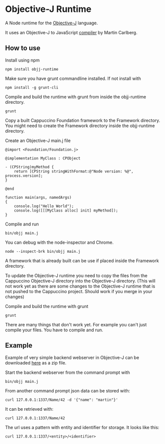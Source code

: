 Objective-J Runtime
=================

A Node runtime for the [Objective-J][objj] language.

[objj]: http://www.cappuccino-project.org/learn/objective-j.html

It uses an Objective-J to JavaScript [compiler][objj-transpiler] by Martin Carlberg.

[objj-transpiler]: https://github.com/mrcarlberg/ObjJAcornCompiler

## How to use

Install using npm

```
npm install objj-runtime
```

Make sure you have grunt commandline installed. If not install with

```
npm install -g grunt-cli

```

Compile and build the runtime with grunt from inside the objj-runtime directory.

```
grunt
```

Copy a built Cappuccino Foundation framework to the Framework directory. You might need to create the Framework directory inside the objj-runtime directory.

Create an Objective-J main.j file

```
@import <Foundation/Foundation.j>

@implementation MyClass : CPObject

- (CPString)myMethod {
    return [CPString stringWithFormat:@"Node version: %@", process.version];
}

@end

function main(args, namedArgs)
{
    console.log("Hello World");
    console.log([[[MyClass alloc] init] myMethod]);
}
```

Compile and run
```
bin/objj main.j
```

You can debug with the node-inspector and Chrome.

```
node --inspect-brk bin/objj main.j
```

A framework that is already built can be use if placed inside the Framework directory.

To update the Objective-J runtime you need to copy the files from the Cappuccino Objective-J directory into the Objective-J directory. (This will not work yet as there are some changes to the Objective-J runtime that is not pushed to the Cappuccino project. Should work if you merge in your changes)

Compile and build the runtime with grunt

```
grunt
```

There are many things that don't work yet. For example you can't just compile your files. You have to compile and run.

## Example

Example of very simple backend webserver in Objective-J can be downloaded [here][objj-node-webserver] as a zip file.

[objj-node-webserver]: http://mini.carlberg.org/dev/objj-node-webserver.zip

Start the backend webserver from the command prompt with
```
bin/objj main.j
```

From another command prompt json data can be stored with:
```
curl 127.0.0.1:1337/Name/42 -d '{"name": "martin"}'
```

It can be retrieved with:
```
curl 127.0.0.1:1337/Name/42
```

The url uses a pattern with entity and identifier for storage. It looks like this:
```
curl 127.0.0.1:1337/<entity>/<identifier>
```
